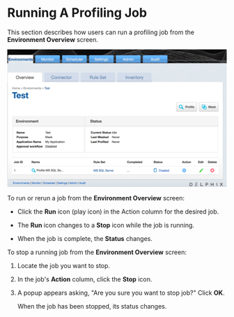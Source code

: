 # Running A Profiling Job

This section describes how users can run a profiling job from the
**Environment Overview** screen.

![](./media/RunProfileJob.png)

To run or rerun a job from the **Environment Overview** screen:

  - Click the **Run** icon (play icon) in the Action column for the
    desired job.

  - The **Run** icon changes to a **Stop** icon while the job is
    running.

  - When the job is complete, the **Status** changes.

To stop a running job from the **Environment Overview** screen:

1.  Locate the job you want to stop.

2.  In the job's **Action** column, click the **Stop** icon.

3.  A popup appears asking, "Are you sure you want to stop job?" Click
    **OK**.

    When the job has been stopped, its status changes.
